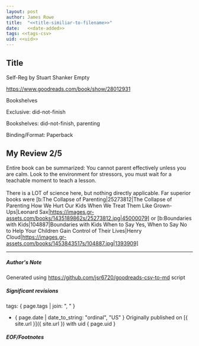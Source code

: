 ```yaml
---
layout: post
author: James Rowe
title:  "<<title-similiar-to-filename>>"
date:   <<date-added>>
tags: <<tags-csv>
uid: <<uid>>
---
```


<!-- highly dependent on how you personally use jekyll templates, and how you want this to show up -->

## Title

Self-Reg by Stuart Shanker
Empty 

https://www.goodreads.com/book/show/28012931

Bookshelves

Exclusive: did-not-finish

Bookshelves: did-not-finish, parenting

Binding/Format: Paperback

## My Review 2/5

Entire book can be summarized: You cannot parent effectively unless you are calm. Look to the environment for stressors, you must wait for a teachable moment to teach a lesson.<br/><br/>There is a LOT of science here, but nothing directly applicable. Far superior books were [b:The Collapse of Parenting|25273812|The Collapse of Parenting  How We Hurt Our Kids When We Treat Them Like Grown-Ups|Leonard Sax|https://images.gr-assets.com/books/1435189862s/25273812.jpg|45000079] or [b:Boundaries with Kids|104887|Boundaries with Kids  When to Say Yes, When to Say No to Help Your Children Gain Control of Their Lives|Henry Cloud|https://images.gr-assets.com/books/1453843517s/104887.jpg|1393909]

---

##### Author's Note

Generated using https://github.com/jsr6720/goodreads-csv-to-md script

##### Significant revisions

tags: { page.tags | join: ", " } <!-- todo move this somewhere -->

- { page.date | date_to_string: "ordinal", "US" } Originally published on [{ site.url }]({ site.url }) with uid { page.uid }

##### EOF/Footnotes
